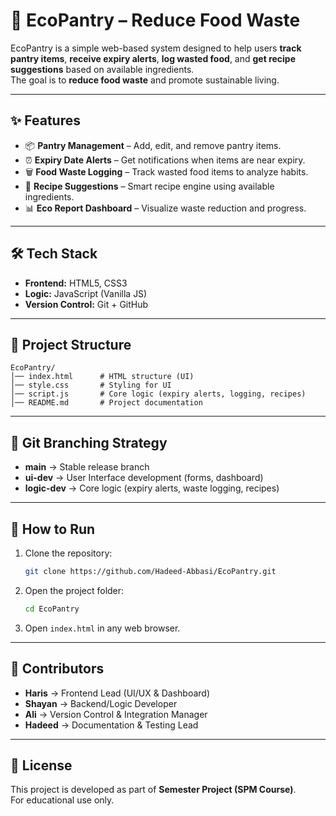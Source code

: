 # 🌿 EcoPantry – Reduce Food Waste

EcoPantry is a simple web-based system designed to help users **track pantry items**, **receive expiry alerts**, **log wasted food**, and **get recipe suggestions** based on available ingredients.  
The goal is to **reduce food waste** and promote sustainable living.

---

## ✨ Features
- 📦 **Pantry Management** – Add, edit, and remove pantry items.  
- ⏰ **Expiry Date Alerts** – Get notifications when items are near expiry.  
- 🗑️ **Food Waste Logging** – Track wasted food items to analyze habits.  
- 🍲 **Recipe Suggestions** – Smart recipe engine using available ingredients.  
- 📊 **Eco Report Dashboard** – Visualize waste reduction and progress.  

---

## 🛠️ Tech Stack
- **Frontend:** HTML5, CSS3  
- **Logic:** JavaScript (Vanilla JS)  
- **Version Control:** Git + GitHub  

---

## 📂 Project Structure
```
EcoPantry/
│── index.html      # HTML structure (UI)
│── style.css       # Styling for UI
│── script.js       # Core logic (expiry alerts, logging, recipes)
│── README.md       # Project documentation
```

---

## 🔀 Git Branching Strategy
- **main** → Stable release branch  
- **ui-dev** → User Interface development (forms, dashboard)  
- **logic-dev** → Core logic (expiry alerts, waste logging, recipes)  

---

## 🚀 How to Run
1. Clone the repository:  
   ```bash
   git clone https://github.com/Hadeed-Abbasi/EcoPantry.git
   ```
2. Open the project folder:  
   ```bash
   cd EcoPantry
   ```
3. Open `index.html` in any web browser.  

---

## 🤝 Contributors
- **Haris** → Frontend Lead (UI/UX & Dashboard) 
- **Shayan** → Backend/Logic Developer
- **Ali** → Version Control & Integration Manager
- **Hadeed** → Documentation & Testing Lead

---

## 📌 License
This project is developed as part of **Semester Project (SPM Course)**.  
For educational use only.  
